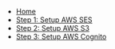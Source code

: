 * [Home](/)
* [Step 1: Setup AWS SES](setup-ses.md "Setup AWS SES with your domain to receive emails")
* [Step 2: Setup AWS S3](setup-s3.md "Setup AWS S3 to security policy")
* [Step 3: Setup AWS Cognito](setup-cognito.md "Setup AWS Cognito to allow signup and signin from your organization")
